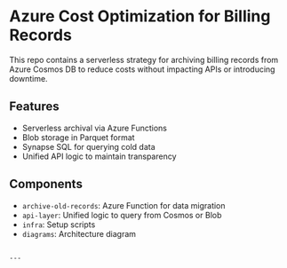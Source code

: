 # Azure Cost Optimization for Billing Records

This repo contains a serverless strategy for archiving billing records from Azure Cosmos DB to reduce costs without impacting APIs or introducing downtime.

## Features
- Serverless archival via Azure Functions
- Blob storage in Parquet format
- Synapse SQL for querying cold data
- Unified API logic to maintain transparency

## Components
- `archive-old-records`: Azure Function for data migration
- `api-layer`: Unified logic to query from Cosmos or Blob
- `infra`: Setup scripts
- `diagrams`: Architecture diagram
```

---
